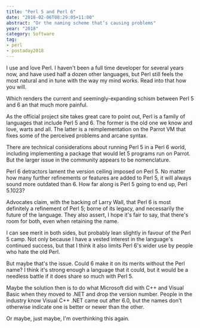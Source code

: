 ```yaml
---
title: "Perl 5 and Perl 6"
date: "2018-02-06T08:29:05+11:00"
abstract: "Or the naming scheme that’s causing problems"
year: "2018"
category: Software
tag:
- perl
- postaday2018
---
```

I use and love Perl. I haven't been a full time developer for several years now, and have used half a dozen other languages, but Perl still feels the most natural and in tune with the way my mind works. Read into that how you will.

Which renders the current and seemingly-expanding schism between Perl 5 and 6 an that much more painful.

As the official project site takes great care to point out, Perl is a family of languages that include Perl 5 and 6. The former is the old one we know and love, warts and all. The latter is a reimplementation on the Parrot VM that fixes some of the perceived problems and arcane syntax.

There are technical considerations about running Perl 5 in a Perl 6 world, including implementing a package that would let 5 programs run on Parrot. But the larger issue in the community appears to be nomenclature.

Perl 6 detractors lament the version ceiling imposed on Perl 5. No matter how many further refinements or features are added to Perl 5, it will always sound more outdated than 6. How far along is Perl 5 going to end up, Perl 5.1023?

Advocates claim, with the backing of Larry Wall, that Perl 6 is most definitely a refinement of Perl 5; borne of its legacy, and necessarily the future of the language. They also assert, I hope it's fair to say, that there's room for both, even when retaining the name.

I can see merit in both sides, but probably lean slightly in favour of the Perl 5 camp. Not only because I have a vested interest in the language's continued success, but that I think it also limits Perl 6's wider use by people who hate the old Perl.

But maybe that's the issue. Could 6 make it on its merits without the Perl name? I think it's strong enough a language that it could, but it would be a needless battle if it does share so much with Perl 5.

Maybe the solution then is to do what Microsoft did with C++ and Visual Basic when they moved to .NET and drop the version number. People in the industry know Visual C++ .NET came out after 6.0, but the names don't otherwise indicate one is better or newer than the other.

Or maybe, just maybe, I'm overthinking this again.
